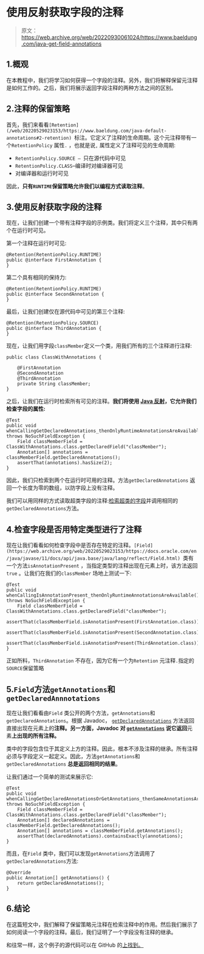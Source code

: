 # 使用反射获取字段的注释

> 原文：<https://web.archive.org/web/20220930061024/https://www.baeldung.com/java-get-field-annotations>

## 1.概观

在本教程中，我们将学习如何获得一个字段的注释。另外，我们将解释保留元注释是如何工作的。之后，我们将展示返回字段注释的两种方法之间的区别。

## 2.注释的保留策略

首先，我们来看看`[Retention](/web/20220529023153/https://www.baeldung.com/java-default-annotations#2-retention) `标注。它定义了注释的生命周期。这个元注释带有一个`RetentionPolicy` 属性`.` ，也就是说`,` 属性定义了注释可见的生命周期:

*   `RetentionPolicy.SOURCE – `只在源代码中可见
*   `RetentionPolicy.CLASS`–编译时对编译器可见
*   对编译器和运行时可见

因此，**只有`RUNTIME`保留策略允许我们以编程方式读取注释**。

## 3.使用反射获取字段的注释

现在，让我们创建一个带有注释字段的示例类。我们将定义三个注释，其中只有两个在运行时可见。

第一个注释在运行时可见:

```
@Retention(RetentionPolicy.RUNTIME)
public @interface FirstAnnotation {
}
```

第二个具有相同的保持力:

```
@Retention(RetentionPolicy.RUNTIME)
public @interface SecondAnnotation {
}
```

最后，让我们创建仅在源代码中可见的第三个注释:

```
@Retention(RetentionPolicy.SOURCE)
public @interface ThirdAnnotation {
}
```

现在，让我们用字段`classMember`定义一个类，用我们所有的三个注释进行注释:

```
public class ClassWithAnnotations {

    @FirstAnnotation
    @SecondAnnotation
    @ThirdAnnotation
    private String classMember;
}
```

之后，让我们在运行时检索所有可见的注释。**我们将使用 [Java 反射](/web/20220529023153/https://www.baeldung.com/java-reflection)，它允许我们检查字段的属性:**

```
@Test
public void whenCallingGetDeclaredAnnotations_thenOnlyRuntimeAnnotationsAreAvailable() throws NoSuchFieldException {
    Field classMemberField = ClassWithAnnotations.class.getDeclaredField("classMember");
    Annotation[] annotations = classMemberField.getDeclaredAnnotations();
    assertThat(annotations).hasSize(2);
}
```

因此，我们只检索到两个在运行时可用的注释。方法`getDeclaredAnnotations` 返回一个长度为零的数组，以防字段上没有注释。

我们可以用同样的方式读取超类字段的注释:[检索超类的字段](/web/20220529023153/https://www.baeldung.com/java-reflection-class-fields#inherited)并调用相同的`getDeclaredAnnotations`方法。

## 4.检查字段是否用特定类型进行了注释

现在让我们看看如何检查字段中是否存在特定的注释。`[Field](https://web.archive.org/web/20220529023153/https://docs.oracle.com/en/java/javase/11/docs/api/java.base/java/lang/reflect/Field.html) `类有一个方法`isAnnotationPresent` ，当指定类型的注释出现在元素上时，该方法返回`true` 。让我们在我们的`classMember` 场地上测试一下:

```
@Test
public void whenCallingIsAnnotationPresent_thenOnlyRuntimeAnnotationsAreAvailable() throws NoSuchFieldException {
    Field classMemberField = ClassWithAnnotations.class.getDeclaredField("classMember");
    assertThat(classMemberField.isAnnotationPresent(FirstAnnotation.class)).isTrue();
    assertThat(classMemberField.isAnnotationPresent(SecondAnnotation.class)).isTrue();
    assertThat(classMemberField.isAnnotationPresent(ThirdAnnotation.class)).isFalse();
}
```

正如所料，`ThirdAnnotation` 不存在，因为它有一个为`Retention` 元注释`.`指定的`SOURCE`保留策略

## 5.`Field`方法`getAnnotations`和`getDeclaredAnnnotations`

现在让我们看看由`Field` 类公开的两个方法，`getAnnotations`和`getDeclaredAnnotations`。根据 Javadoc， [`getDeclaredAnnotations`](https://web.archive.org/web/20220529023153/https://docs.oracle.com/en/java/javase/11/docs/api/java.base/java/lang/reflect/AccessibleObject.html#getDeclaredAnnotations()) 方法返回直接出现在元素上的**注释。另一方面，Javadoc 对 [`getAnnotations`](https://web.archive.org/web/20220529023153/https://docs.oracle.com/en/java/javase/11/docs/api/java.base/java/lang/reflect/AccessibleObject.html#getAnnotations()) 说它返回**元素**上出现的所有注释。**

类中的字段包含位于其定义上方的注释。因此，根本不涉及注释的继承。所有注释必须与字段定义一起定义。因此，方法`getAnnotations`和`getDeclaredAnnotations` **总是返回相同的结果**。

让我们通过一个简单的测试来展示它:

```
@Test
public void whenCallingGetDeclaredAnnotationsOrGetAnnotations_thenSameAnnotationsAreReturned() throws NoSuchFieldException {
    Field classMemberField = ClassWithAnnotations.class.getDeclaredField("classMember");
    Annotation[] declaredAnnotations = classMemberField.getDeclaredAnnotations();
    Annotation[] annotations = classMemberField.getAnnotations();
    assertThat(declaredAnnotations).containsExactly(annotations);
}
```

而且，在`Field` 类中，我们可以发现`getAnnotations`方法调用了`getDeclaredAnnotations`方法:

```
@Override
public Annotation[] getAnnotations() {
    return getDeclaredAnnotations();
}
```

## 6.结论

在这篇短文中，我们解释了保留策略元注释在检索注释中的作用。然后我们展示了如何阅读一个字段的注释。最后，我们证明了一个字段没有注释的继承。

和往常一样，这个例子的源代码可以在 GitHub 的[上找到。](https://web.archive.org/web/20220529023153/https://github.com/eugenp/tutorials/tree/master/core-java-modules/core-java-annotations)